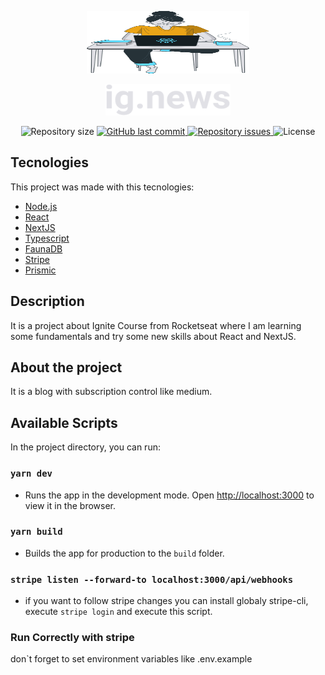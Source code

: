 <p align="center">
  <img width="260" height="100" src="./public/images/avatar.svg">
</p>
<p align="center">
<img width="200" height="50" src="./public/images/logo.svg"></p>
<p align="center">
  <img alt="Repository size" src="https://img.shields.io/github/repo-size/croschel/ignews">

  <a href="https://github.com/croschel/ignews/commits/master">
    <img alt="GitHub last commit" src="https://img.shields.io/github/last-commit/croschel/ignews">
  </a>

  <a href="https://github.com/croschel/ignews/issues">
    <img alt="Repository issues" src="https://img.shields.io/github/issues/croschel/ignews">
  </a>

  <img alt="License" src="https://img.shields.io/badge/license-MIT-brightgreen">
</p>

## Tecnologies

This project was made with this tecnologies:

- [Node.js](https://nodejs.org/en/)
- [React](https://reactjs.org/)
- [NextJS](https://nextjs.org/docs)
- [Typescript](https://www.typescriptlang.org/)
- [FaunaDB](https://docs.fauna.com/fauna/current/start/index.html)
- [Stripe](https://stripe.com/docs)
- [Prismic](https://prismic.io/docs/technologies/javascript)

## Description

It is a project about Ignite Course from Rocketseat where I am learning some fundamentals and try some new skills about React and NextJS.

## About the project

It is a blog with subscription control like medium.

## Available Scripts

In the project directory, you can run:

### `yarn dev`

- Runs the app in the development mode. Open [http://localhost:3000](http://localhost:3000) to view it in the browser.

### `yarn build`

- Builds the app for production to the `build` folder.

### `stripe listen --forward-to localhost:3000/api/webhooks`

- if you want to follow stripe changes you can install globaly stripe-cli, execute `stripe login` and execute this script.

### Run Correctly with stripe

don`t forget to set environment variables like .env.example
